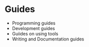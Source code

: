 # Guides 
- Programming guides
- Development guides
- Guiides on using tools
- Writing and Documentation guides 
